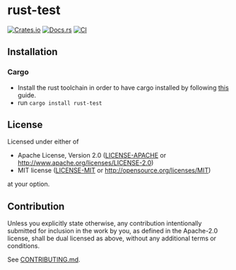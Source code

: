 # rust-test

[![Crates.io](https://img.shields.io/crates/v/rust-test.svg)](https://crates.io/crates/rust-test)
[![Docs.rs](https://docs.rs/rust-test/badge.svg)](https://docs.rs/rust-test)
[![CI](https://github.com/akshayMahajan/rust-test/workflows/CI/badge.svg)](https://github.com/akshayMahajan/rust-test/actions)

## Installation

### Cargo

* Install the rust toolchain in order to have cargo installed by following
  [this](https://www.rust-lang.org/tools/install) guide.
* run `cargo install rust-test`

## License

Licensed under either of

 * Apache License, Version 2.0
   ([LICENSE-APACHE](LICENSE-APACHE) or http://www.apache.org/licenses/LICENSE-2.0)
 * MIT license
   ([LICENSE-MIT](LICENSE-MIT) or http://opensource.org/licenses/MIT)

at your option.

## Contribution

Unless you explicitly state otherwise, any contribution intentionally submitted
for inclusion in the work by you, as defined in the Apache-2.0 license, shall be
dual licensed as above, without any additional terms or conditions.

See [CONTRIBUTING.md](CONTRIBUTING.md).
